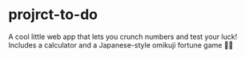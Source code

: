 # projrct-to-do
A cool little web app that lets you crunch numbers and test your luck! Includes a calculator and a Japanese-style omikuji fortune game 🎲✨
